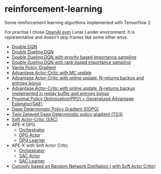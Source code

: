 # reinforcement-learning

Some reinforcement learning algorithms implemented with Tensorflow 2

For practise I chose [OpenAI gym](https://github.com/openai/gym) Lunar Lander environment.
It is representative and doesn't skip frames like some other envs.

* [Double DQN](https://github.com/vformanyuk/reinforcement-learning/blob/master/lunar_lander_doubleDQN.py)
* [Double Dueling DQN](https://github.com/vformanyuk/reinforcement-learning/blob/master/lunar_lander_double_dueling_DQN.py)
* [Double Dueling DQN with priority based importance sampling](https://github.com/vformanyuk/reinforcement-learning/blob/master/lunar_lander_double_dueling_DQN_IS.py)
* [Double Dueling DQN with rank based importance sampling](https://github.com/vformanyuk/reinforcement-learning/blob/master/lunar_lander_double_dueling_DQN_IS_rank.py)
* [Vanila Policy Gradient](https://github.com/vformanyuk/reinforcement-learning/blob/master/lunar_lander_PolicyGradient.py)
* [Advantage Actor-Critic with MC update](https://github.com/vformanyuk/reinforcement-learning/blob/master/lunar_lander_ActorCritic.py)
* [Advantage Actor-Critic with online update, N-returns backup and entropy bonus](https://github.com/vformanyuk/reinforcement-learning/blob/master/lunar_lander_a2c_tdn_entropy.py)
* [Advantage Actor-Critic with online update, N-returns backup implemented in replay buffer and entropy bonus](https://github.com/vformanyuk/reinforcement-learning/blob/master/lunar_lander_a2c_tdn_buffer_with_entropy.py)
* [Proximal Policy Optimization(PPO) + Generalized Advantage Estimator(GAE)](https://github.com/vformanyuk/reinforcement-learning/blob/master/lunar_lander_PPO.py)
* [Deep Deterministic Policy Gradient (DDPG)](https://github.com/vformanyuk/reinforcement-learning/blob/master/lunar_lander_DDPG.py)
* [Twin Delayed Deep Deterministic policy gradient (TD3)](https://github.com/vformanyuk/reinforcement-learning/blob/master/lunar_lander_TD3.py)
* [Soft Actor-Critic (SAC)](https://github.com/vformanyuk/reinforcement-learning/blob/master/lunar_lander_SAC.py)
* APE-X DPG
  * [Orchestrator](https://github.com/vformanyuk/reinforcement-learning/blob/master/lunar_lander_ape-x.py)
  * [DPG Actor](https://github.com/vformanyuk/reinforcement-learning/blob/master/APEX/dpg_actor_slim.py)
  * [DPG Learner](https://github.com/vformanyuk/reinforcement-learning/blob/master/APEX/dpg_learner.py)
* APE-X with Soft Actor Critic
  * [Orchestrator](https://github.com/vformanyuk/reinforcement-learning/blob/master/lunar_lander_ape-x-SAC.py)
  * [SAC Actor](https://github.com/vformanyuk/reinforcement-learning/blob/master/APEX/sac_actor.py)
  * [SAC Learner](https://github.com/vformanyuk/reinforcement-learning/blob/master/APEX/sac_learner.py)
* [Curiosity based on Random Network Distillation ( with Soft Actor Critic)](https://github.com/vformanyuk/reinforcement-learning/blob/master/lunar_lander_RND_Curiosity.py)
